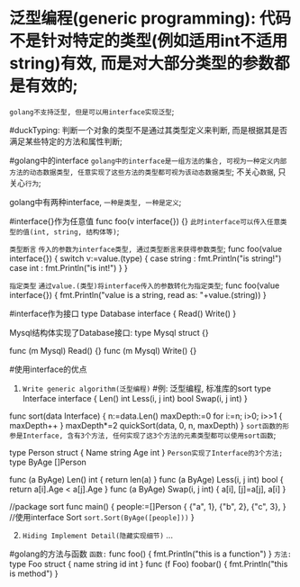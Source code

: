 # 泛型编程(generic programming): 代码不是针对特定的类型(例如适用int不适用string)有效, 而是对大部分类型的参数都是有效的;

`golang不支持泛型, 但是可以用interface实现泛型`;

#duckTyping: 判断一个对象的类型不是通过其类型定义来判断, 而是根据其是否满足某些特定的方法和属性判断;

#golang中的interface
`golang中的interface是一组方法的集合, 可视为一种定义内部方法的动态数据类型, 任意实现了这些方法的类型都可视为该动态数据类型`;
不关心`数据`, 只关心`行为`;

golang中有两种interface, `一种是类型, 一种是定义`;

#interface{}作为任意值
func foo(v interface{}) {}
`此时interface可以传入任意类型的值(int, string, 结构体等)`;

`类型断言`
`传入的参数为interface类型, 通过类型断言来获得参数类型`;
func foo(value interface{}) {
	switch v:=value.(type) {
		case string :
			fmt.Println("is string!")
		case int :
			fmt.Println("is int!")
	}
}

`指定类型`
`通过value.(类型)将interface传入的参数转化为指定类型`;
func foo(value interface{}) {
	fmt.Println("value is a string, read as: "+value.(string))
}

#interface作为接口
type Database interface {
	Read()
	Write()
}

Mysql结构体实现了Database接口:
type Mysql struct {}

func (m Mysql) Read() {}
func (m Mysql) Write() {}


#使用interface的优点

1. `Write generic algorithm(泛型编程)`
#例: 泛型编程, 标准库的sort
type Interface interface {
	Len() int
	Less(i, j int) bool
	Swap(i, j int)
}

func sort(data Interface) {
	n:=data.Len()
	maxDepth:=0
	for i:=n; i>0; i>>1 {
		maxDepth++
	}
	maxDepth*=2
	quickSort(data, 0, n, maxDepth)
}
`sort函数的形参是Interface, 含有3个方法, 任何实现了这3个方法的元素类型都可以使用sort函数`;

type Person struct {
	Name string
	Age int
}
`Person实现了Interface的3个方法;`
type ByAge []Person

func (a ByAge) Len() int { return len(a) }
func (a ByAge) Less(i, j int) bool { return a[i].Age < a[j].Age }
func (a ByAge) Swap(i, j int) { a[i], [j]=a[j], a[i] }

//package sort
func main() {
	people:=[]Person {
		{"a", 1},
		{"b", 2},
		{"c", 3},
	}
	//使用interface Sort
	`sort.Sort(ByAge([people]))`
}

2. `Hiding Implement Detail(隐藏实现细节)`
...


#golang的方法与函数
`函数:`
func foo() { fmt.Println("this is a function") }
`方法:`
type Foo struct {
	name string
	id int
}
func (f Foo) foobar() { fmt.Println("this is method") }
